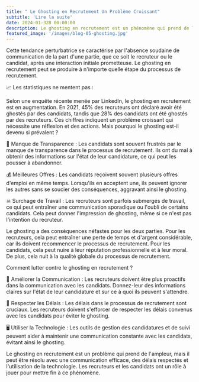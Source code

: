 ```yaml
---
title: " Le Ghosting en Recrutement Un Problème Croissant"
subtitle: 'Lire la suite'
date: 2024-01-328 00:00:00
description: Le ghosting en recrutement est un phénomène qui prend de l'ampleur ces dernières années, laissant à la fois les recruteurs et les candidats perplexes.
featured_image: '/images/blog-05-ghosting.jpg'
---
```



Cette tendance perturbatrice se caractérise par l'absence soudaine de communication de la part d'une partie, que ce soit le recruteur ou le candidat, après une interaction initiale prometteuse. Le ghosting en recrutement peut se produire à n'importe quelle étape du processus de recrutement.

📈 Les statistiques ne mentent pas :

Selon une enquête récente menée par LinkedIn, le ghosting en recrutement est en augmentation. 
En 2021, 45% des recruteurs ont déclaré avoir été ghostés par des candidats, tandis que 28% des candidats ont été ghostés par des recruteurs. 
Ces chiffres indiquent un problème croissant qui nécessite une réflexion et des actions.
Mais pourquoi le ghosting est-il devenu si prévalent ?

🔖 Manque de Transparence : 
Les candidats sont souvent frustrés par le manque de transparence dans le processus de recrutement. Ils ont du mal à obtenir des informations sur l'état de leur candidature, ce qui peut les pousser à abandonner.

💰 Meilleures Offres : 
Les candidats reçoivent souvent plusieurs offres d'emploi en même temps. Lorsqu'ils en acceptent une, ils peuvent ignorer les autres sans se soucier des conséquences, aggravant ainsi le ghosting.

☠ Surchage de Travail : 
Les recruteurs sont parfois submergés de travail, ce qui peut entraîner une communication sporadique ou l'oubli de certains candidats. 
Cela peut donner l'impression de ghosting, même si ce n'est pas l'intention du recruteur.

Le ghosting a des conséquences néfastes pour les deux parties. 
Pour les recruteurs, cela peut entraîner une perte de temps et d'argent considérable, car ils doivent recommencer le processus de recrutement. 
Pour les candidats, cela peut nuire à leur réputation professionnelle et à leur moral. De plus, cela nuit à la qualité globale du processus de recrutement.

Comment lutter contre le ghosting en recrutement ?

📳 Améliorer la Communication : 
Les recruteurs doivent être plus proactifs dans la communication avec les candidats. 
Donnez-leur des informations claires sur l'état de leur candidature et sur ce à quoi ils peuvent s'attendre.

📆 Respecter les Délais : 
Les délais dans le processus de recrutement sont cruciaux. 
Les recruteurs doivent s'efforcer de respecter les délais convenus avec les candidats pour éviter le ghosting.

🖥 Utiliser la Technologie : 
Les outils de gestion des candidatures et de suivi peuvent aider à maintenir une communication constante avec les candidats, évitant ainsi le ghosting.

Le ghosting en recrutement est un problème qui prend de l'ampleur, mais il peut être résolu avec une communication efficace, des délais respectés et l'utilisation de la technologie. 
Les recruteurs et les candidats ont un rôle à jouer pour mettre fin à ce phénomène. 
